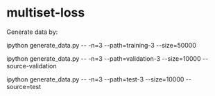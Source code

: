 # multiset-loss

Generate data by:

ipython generate_data.py -- -n=3 --path=training-3 --size=50000

ipython generate_data.py -- -n=3 --path=validation-3 --size=10000 --source-validation

ipython generate_data.py -- -n=3 --path=test-3 --size=10000 --source=test
